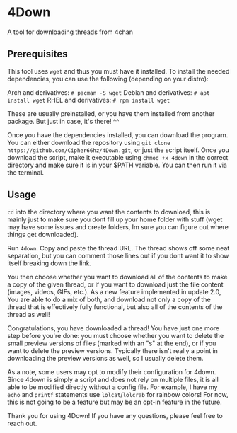 # 4Down
A tool for downloading threads from 4chan

## Prerequisites

This tool uses `wget` and thus you must have it installed.
To install the needed dependencies, you can use the following (depending on your distro):

Arch and derivatives: `# pacman -S wget`
Debian and derivatives: `# apt install wget`
RHEL and derivatives: `# rpm install wget`

These are usually preinstalled, or you have them installed from another package. But just in case, it's there! ^^

Once you have the dependencies installed, you can download the program. You can either download the repository using `git clone https://github.com/Cipher66hz/4Down.git`, or just the script itself. Once you download the script, make it executable using ```chmod +x 4down``` in the correct directory and make sure it is in your $PATH variable. You can then run it via the terminal.

## Usage

`cd` into the directory where you want the contents to download, this is mainly just to make sure you dont fill up your home folder with stuff (wget may have some issues and create folders, Im sure you can figure out where things get downloaded).

Run `4down`.
Copy and paste the thread URL.
The thread shows off some neat separation, but you can comment those lines out if you dont want it to show itself breaking down the link.

You then choose whether you want to download all of the contents to make a copy of the given thread, or if you want to download just the file content (images, videos, GIFs, etc.). As a new feature implemented in update 2.0, You are able to do a mix of both, and download not only a copy of the thread that is effectively fully functional, but also all of the contents of the thread as well!

Congratulations, you have downloaded a thread! You have just one more step before you're done: you must choose whether you want to delete the small preview versions of files (marked with an "s" at the end), or if you want to delete the preview versions. Typically there isn't really a point in downloading the preview versions as well, so I usually delete them.

As a note, some users may opt to modify their configuration for 4down. Since 4down is simply a script and does not rely on multiple files, it is all able to be modified directly without a config file. For example, I have my `echo` and `printf` statements use `lolcat`/`lolcrab` for rainbow colors! For now, this is not going to be a feature but may be an opt-in feature in the future.

Thank you for using 4Down! If you have any questions, please feel free to reach out.
